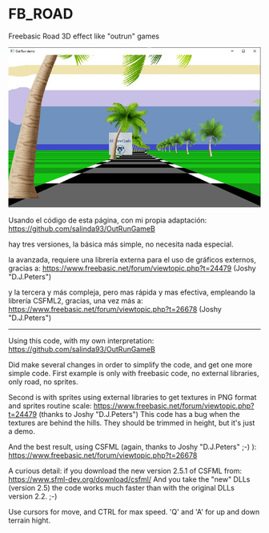 # FB_ROAD
Freebasic Road 3D effect like "outrun" games

![Imagen fb_road](https://github.com/jepalza/FB_ROAD/blob/main/fb_road.jpg)

Usando el código de esta página, con mi propia adaptación:
https://github.com/salinda93/OutRunGameB

hay tres versiones, la básica más simple, no necesita nada especial.

la avanzada, requiere una librería externa para el uso de gráficos externos, gracias a:
https://www.freebasic.net/forum/viewtopic.php?t=24479 (Joshy "D.J.Peters")

y la tercera y más compleja, pero mas rápida y mas efectiva, empleando la librería CSFML2, gracias, una vez más a:
https://www.freebasic.net/forum/viewtopic.php?t=26678 (Joshy "D.J.Peters")


--------------------

Using this code, with my own interpretation:
https://github.com/salinda93/OutRunGameB

Did make several changes in order to simplify the code, and get one more simple code.
First example is only with freebasic code, no external libraries, only road, no sprites.

Second is with sprites using external libraries to get textures in PNG format and sprites routine scale:
https://www.freebasic.net/forum/viewtopic.php?t=24479 (thanks to Joshy "D.J.Peters")
This code has a bug when the textures are behind the hills. They should be trimmed in height, but it's just a demo.  

And the best result, using CSFML (again, thanks to Joshy "D.J.Peters" ;-) ):
https://www.freebasic.net/forum/viewtopic.php?t=26678

A curious detail: 
if you download the new version 2.5.1 of CSFML from:
https://www.sfml-dev.org/download/csfml/
And you take the "new" DLLs (version 2.5) the code works much faster than with the original DLLs version 2.2. ;-)

Use cursors for move, and CTRL for max speed. 'Q' and 'A' for up and down terrain hight.
